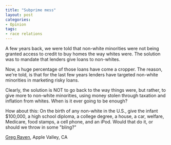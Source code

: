 ```yaml
---
title: "Subprime mess"
layout: post
categories:
- Opinion
tags:
- race relations
---
```


A few years back, we were told that non-white minorities were not being granted access to credit to buy homes the way whites were. The solution was to mandate that lenders give loans to non-whites.  
  
Now, a huge percentage of those loans have come a cropper. The reason, we're told, is that for the last few years lenders have targeted non-white minorities in marketing risky loans.

Clearly, the solution is NOT to go back to the way things were, but rather, to give more to non-white minorities, using money stolen through taxation and inflation from whites. When is it ever going to be enough?

How about this: On the birth of any non-white in the U.S., give the infant $100,000, a high school diploma, a college degree, a house, a car, welfare, Medicare, food stamps, a cell phone, and an iPod. Would that do it, or should we throw in some "bling?"

[Greg Raven](https://www.gregraven.org/), Apple Valley, CA
